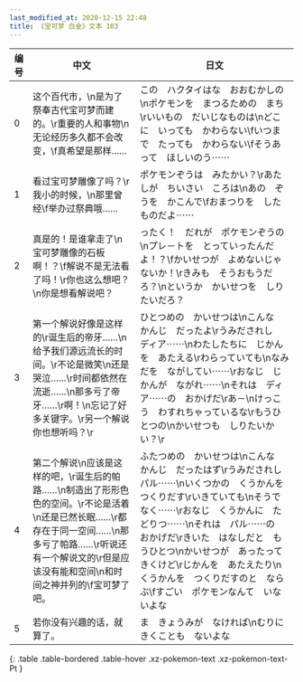 ```yaml
---
last_modified_at: 2020-12-15 22:48
title: 《宝可梦 白金》文本 103
---
```

| 编号 | 中文 | 日文 |
| ---- | ---- | ---- |
| 0 | 这个百代市，\n是为了祭奉古代宝可梦而建的。\r重要的人和事物\n无论经历多久都不会改变，\f真希望是那样…… | この　ハクタイはな　おおむかしの\nポケモンを　まつるための　まち\rいいもの　だいじなものは\nどこに　いっても　かわらない\fいつまで　たっても　かわらない\fそうあって　ほしいのう⋯⋯ |
| 1 | 看过宝可梦雕像了吗？\r我小的时候，\n那里曾经\f举办过祭典哦…… | ポケモンぞうは　みたかい？\rあたしが　ちいさい　ころは\nあの　ぞうを　かこんで\fおまつりを　したものだよ⋯⋯ |
| 2 | 真是的！是谁拿走了\n宝可梦雕像的石板啊！？\f解说不是无法看了吗！\r你也这么想吧？\n你是想看解说吧？ | ったく！　だれが　ポケモンぞうの\nプレ－トを　とっていったんだよ！？\fかいせつが　よめないじゃないか！\rきみも　そうおもうだろ？\nというか　かいせつを　しりたいだろ？ |
| 3 | 第一个解说好像是这样的\r诞生后的帝牙……\n给予我们源远流长的时间。\r不论是微笑\n还是哭泣……\r时间都依然在流逝……\n那多亏了帝牙……\r啊！\n忘记了好多关键字。\r另一个解说你也想听吗？\r | ひとつめの　かいせつは\nこんな　かんじ　だったよ\rうみだされし　ディア⋯⋯\nわたしたちに　じかんを　あたえる\rわらっていても\nなみだを　ながしてい⋯⋯\rおなじ　じかんが　ながれ⋯⋯\nそれは　ディア⋯⋯の　おかげだ\rあ－\nけっこう　わすれちゃっているな\rもうひとつの\nかいせつも　しりたいかい？\r |
| 4 | 第二个解说\n应该是这样的吧，\r诞生后的帕路……\n制造出了形形色色的空间。\r不论是活着\n还是已然长眠……\r都存在于同一空间……\n那多亏了帕路……\r听说还有一个解说文的\r但是应该没有能和空间\n和时间之神并列的\f宝可梦了吧。 | ふたつめの　かいせつは\nこんな　かんじ　だったはず\rうみだされし　パル⋯⋯\nいくつかの　くうかんを　つくりだす\rいきていても\nそうでなく⋯⋯\rおなじ　くうかんに　たどりつ⋯⋯\nそれは　パル⋯⋯の　おかげだ\rきいた　はなしだと　もうひとつ\nかいせつが　あったって　きくけど\rじかんを　あたえたり\nくうかんを　つくりだすのと　ならぶ\fすごい　ポケモンなんて　いないよな |
| 5 | 若你没有兴趣的话，就算了。 | ま　きょうみが　なければ\nむりに　きくことも　ないよな |
{: .table .table-bordered .table-hover .xz-pokemon-text .xz-pokemon-text-Pt }